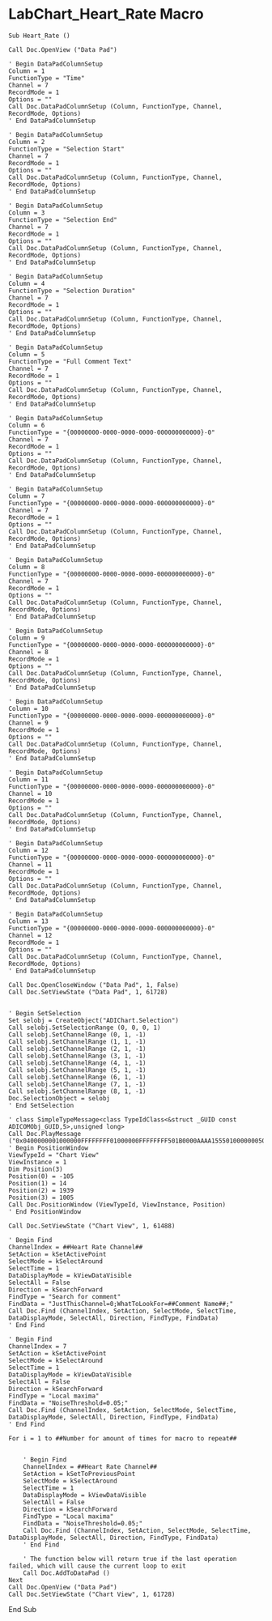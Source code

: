 # LabChart_Heart_Rate Macro #

	Sub Heart_Rate ()
	
	Call Doc.OpenView ("Data Pad")
	
	' Begin DataPadColumnSetup
	Column = 1
	FunctionType = "Time"
	Channel = 7
	RecordMode = 1
	Options = ""
	Call Doc.DataPadColumnSetup (Column, FunctionType, Channel, RecordMode, Options)
	' End DataPadColumnSetup
	
	' Begin DataPadColumnSetup
	Column = 2
	FunctionType = "Selection Start"
	Channel = 7
	RecordMode = 1
	Options = ""
	Call Doc.DataPadColumnSetup (Column, FunctionType, Channel, RecordMode, Options)
	' End DataPadColumnSetup
	
	' Begin DataPadColumnSetup
	Column = 3
	FunctionType = "Selection End"
	Channel = 7
	RecordMode = 1
	Options = ""
	Call Doc.DataPadColumnSetup (Column, FunctionType, Channel, RecordMode, Options)
	' End DataPadColumnSetup
	
	' Begin DataPadColumnSetup
	Column = 4
	FunctionType = "Selection Duration"
	Channel = 7
	RecordMode = 1
	Options = ""
	Call Doc.DataPadColumnSetup (Column, FunctionType, Channel, RecordMode, Options)
	' End DataPadColumnSetup
	
	' Begin DataPadColumnSetup
	Column = 5
	FunctionType = "Full Comment Text"
	Channel = 7
	RecordMode = 1
	Options = ""
	Call Doc.DataPadColumnSetup (Column, FunctionType, Channel, RecordMode, Options)
	' End DataPadColumnSetup
	
	' Begin DataPadColumnSetup
	Column = 6
	FunctionType = "{00000000-0000-0000-0000-000000000000}-0"
	Channel = 7
	RecordMode = 1
	Options = ""
	Call Doc.DataPadColumnSetup (Column, FunctionType, Channel, RecordMode, Options)
	' End DataPadColumnSetup
	
	' Begin DataPadColumnSetup
	Column = 7
	FunctionType = "{00000000-0000-0000-0000-000000000000}-0"
	Channel = 7
	RecordMode = 1
	Options = ""
	Call Doc.DataPadColumnSetup (Column, FunctionType, Channel, RecordMode, Options)
	' End DataPadColumnSetup
	
	' Begin DataPadColumnSetup
	Column = 8
	FunctionType = "{00000000-0000-0000-0000-000000000000}-0"
	Channel = 7
	RecordMode = 1
	Options = ""
	Call Doc.DataPadColumnSetup (Column, FunctionType, Channel, RecordMode, Options)
	' End DataPadColumnSetup
	
	' Begin DataPadColumnSetup
	Column = 9
	FunctionType = "{00000000-0000-0000-0000-000000000000}-0"
	Channel = 8
	RecordMode = 1
	Options = ""
	Call Doc.DataPadColumnSetup (Column, FunctionType, Channel, RecordMode, Options)
	' End DataPadColumnSetup
	
	' Begin DataPadColumnSetup
	Column = 10
	FunctionType = "{00000000-0000-0000-0000-000000000000}-0"
	Channel = 9
	RecordMode = 1
	Options = ""
	Call Doc.DataPadColumnSetup (Column, FunctionType, Channel, RecordMode, Options)
	' End DataPadColumnSetup
	
	' Begin DataPadColumnSetup
	Column = 11
	FunctionType = "{00000000-0000-0000-0000-000000000000}-0"
	Channel = 10
	RecordMode = 1
	Options = ""
	Call Doc.DataPadColumnSetup (Column, FunctionType, Channel, RecordMode, Options)
	' End DataPadColumnSetup
	
	' Begin DataPadColumnSetup
	Column = 12
	FunctionType = "{00000000-0000-0000-0000-000000000000}-0"
	Channel = 11
	RecordMode = 1
	Options = ""
	Call Doc.DataPadColumnSetup (Column, FunctionType, Channel, RecordMode, Options)
	' End DataPadColumnSetup
	
	' Begin DataPadColumnSetup
	Column = 13
	FunctionType = "{00000000-0000-0000-0000-000000000000}-0"
	Channel = 12
	RecordMode = 1
	Options = ""
	Call Doc.DataPadColumnSetup (Column, FunctionType, Channel, RecordMode, Options)
	' End DataPadColumnSetup

	Call Doc.OpenCloseWindow ("Data Pad", 1, False)
	Call Doc.SetViewState ("Data Pad", 1, 61728)
		

	' Begin SetSelection
	Set selobj = CreateObject("ADIChart.Selection")
	Call selobj.SetSelectionRange (0, 0, 0, 1)
	Call selobj.SetChannelRange (0, 1, -1)
	Call selobj.SetChannelRange (1, 1, -1)
	Call selobj.SetChannelRange (2, 1, -1)
	Call selobj.SetChannelRange (3, 1, -1)
	Call selobj.SetChannelRange (4, 1, -1)
	Call selobj.SetChannelRange (5, 1, -1)
	Call selobj.SetChannelRange (6, 1, -1)
	Call selobj.SetChannelRange (7, 1, -1)
	Call selobj.SetChannelRange (8, 1, -1)
	Doc.SelectionObject = selobj
	' End SetSelection
	
	' class SimpleTypeMessage<class TypeIdClass<&struct _GUID const ADICOMObj_GUID,5>,unsigned long>
	Call Doc.PlayMessage ("0x0400000001000000FFFFFFFF01000000FFFFFFFF501B0000AAAA1555010000000500FF7F904BA734BC0DD311B870008048C36FE8000000000100FF7F37F567CC2AD3C44081B60BA26908ABED000000000100000008000000")
	' Begin PositionWindow
	ViewTypeId = "Chart View"
	ViewInstance = 1
	Dim Position(3)
	Position(0) = -105
	Position(1) = 14
	Position(2) = 1939
	Position(3) = 1005
	Call Doc.PositionWindow (ViewTypeId, ViewInstance, Position)
	' End PositionWindow
	
	Call Doc.SetViewState ("Chart View", 1, 61488)

	' Begin Find
	ChannelIndex = ##Heart Rate Channel##
	SetAction = kSetActivePoint
	SelectMode = kSelectAround
	SelectTime = 1
	DataDisplayMode = kViewDataVisible
	SelectAll = False
	Direction = kSearchForward
	FindType = "Search for comment"
	FindData = "JustThisChannel=0;WhatToLookFor=##Comment Name##;"
	Call Doc.Find (ChannelIndex, SetAction, SelectMode, SelectTime, DataDisplayMode, SelectAll, Direction, FindType, FindData)
	' End Find
	
	' Begin Find
	ChannelIndex = 7
	SetAction = kSetActivePoint
	SelectMode = kSelectAround
	SelectTime = 1
	DataDisplayMode = kViewDataVisible
	SelectAll = False
	Direction = kSearchForward
	FindType = "Local maxima"
	FindData = "NoiseThreshold=0.05;"
	Call Doc.Find (ChannelIndex, SetAction, SelectMode, SelectTime, DataDisplayMode, SelectAll, Direction, FindType, FindData)
	' End Find
	
	For i = 1 to ##Number for amount of times for macro to repeat##
		
		
		' Begin Find
		ChannelIndex = ##Heart Rate Channel##
		SetAction = kSetToPreviousPoint
		SelectMode = kSelectAround
		SelectTime = 1
		DataDisplayMode = kViewDataVisible
		SelectAll = False
		Direction = kSearchForward
		FindType = "Local maxima"
		FindData = "NoiseThreshold=0.05;"
		Call Doc.Find (ChannelIndex, SetAction, SelectMode, SelectTime, DataDisplayMode, SelectAll, Direction, FindType, FindData)
		' End Find
		
		' The function below will return true if the last operation failed, which will cause the current loop to exit
		Call Doc.AddToDataPad ()
	Next
	Call Doc.OpenView ("Data Pad")
	Call Doc.SetViewState ("Chart View", 1, 61728)


End Sub


